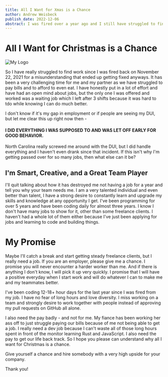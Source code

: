 ```yaml
---
title: All I Want for Xmas is a Chance
author: Andrew Weisbeck
publish_date: 2022-12-06
abstract: I was fired over a year ago and I still have struggled to find a job that is somewhat meaningful - employers please give me a chance.
---
```


# All I Want for Christmas is a Chance
![My Logo](https://res.cloudinary.com/tar-heel-dev-studio/image/upload/v1670070683/GEAUXWEISBECK42_stysnr.png)

So I have really struggled to find work since I was fired back on November 22, 2021 for a misunderstanding
that ended up getting fixed anyways. It has been a very challenging time for me and my partner as we have 
struggled to pay bills and to afford to even eat. I have honestly put in a lot of effort and have had an open 
mind about jobs, but the only one I was offered and worked was a waiting job which I left after 3 shifts because
it was hard to tdo while knowing I can do much better.

I don't know if it's my gap in employment or if people are seeing my DUI, but let me clear this up right now
then - 

#### I DID EVERYTHING I WAS SUPPOSED TO AND WAS LET OFF EARLY FOR GOOD BEHAVIOR.

North Carolina really screwed me around with the DUI, but I did handle everything and I haven't even drank since 
that incident. If this isn't why I'm getting passed over for so many jobs, then what else can it be?

## I'm Smart, Creative, and a Great Team Player

I'll quit talking about how it has destroyed me not having a job for a year and tell you why your team 
needs me. I am a very talented individual and even better than talent, I have a strong desire to constantly 
learn and upgrade my skills and knowledge at any opportunity I get. I've been programming for over 5 years
and have been coding daily for almost three years. I know I don't have many jobs to show for it, other than
some freelance clients. I haven't had a whole lot of them either because I've just been applying for jobs 
and learning to code and building things.

# My Promise

Maybe I'll catch a break and start getting steady freelance clients, but I really need a job. If you are an
employer, please give me a chance. I promise you will never encounter a harder worker than me. And if there 
is anything I don't know, I will pick it up very quickly. I promise that I will have a positive everyday when 
I start work and will do whatever I can to make me and my teammates better.

I've been coding 12-18+ hour days for the last year since I was fired from my job. I have no fear of long 
hours and love diversity. I miss working on a team and strongly desire to work together with people instead 
of approving my pull requests on GitHub all alone. 

I also need the pay badly - and not for me. My fiance has been working her ass off to just struggle paying our 
bills because of me not being able to get a job. I really need a dev job because I can't waste all of those 
long hours spent in front of the monitor learning Rust and JavaScript. I also need the pay to get our life back 
track. So I hope you please can understand why all I want for Christmas is a chance.

Give yourself a chance and hire somebody with a very high upside for your company. 

 Thank you! 